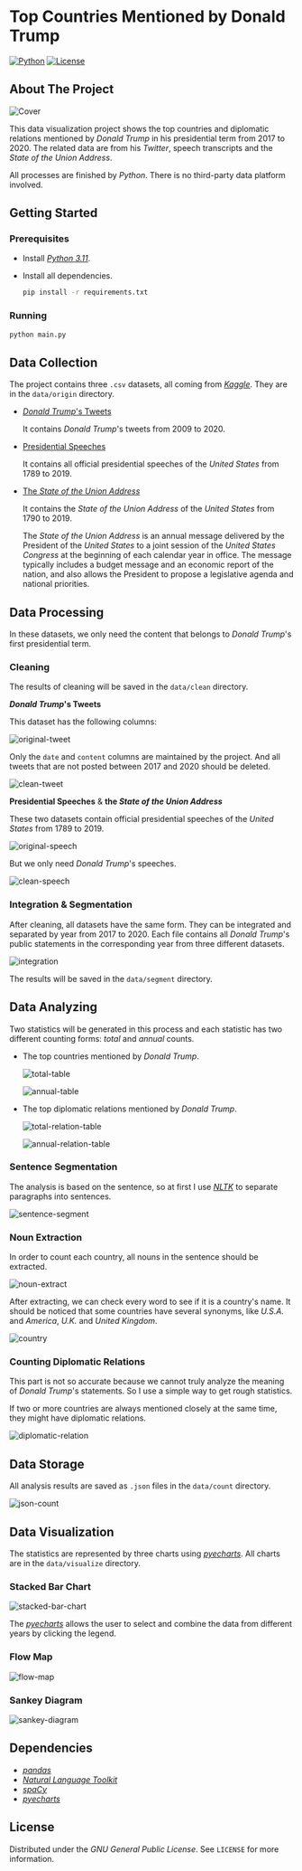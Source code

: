 # Top Countries Mentioned by Donald Trump

[![Python](badges/Python-3.10.svg)](https://www.python.org)
[![License](badges/License-GPL-3.0.svg)](https://www.gnu.org/licenses/gpl-3.0.html)

## About The Project

![Cover](../Cover.jpg)

This data visualization project shows the top countries and diplomatic relations mentioned by *Donald Trump* in his presidential term from 2017 to 2020. The related data are from his *Twitter*, speech transcripts and the *State of the Union Address*.

All processes are finished by *Python*. There is no third-party data platform involved.

## Getting Started

### Prerequisites

- Install [*Python 3.11*](https://www.python.org).

- Install all dependencies.

  ```bash
  pip install -r requirements.txt
  ```

### Running

```bash
python main.py
```

## Data Collection

The project contains three `.csv` datasets, all coming from [*Kaggle*](https://www.kaggle.com). They are in the `data/origin` directory.

- [*Donald Trump*'s Tweets](https://www.kaggle.com/austinreese/trump-tweets)

  It contains *Donald Trump*'s tweets from 2009 to 2020.

- [Presidential Speeches](https://www.kaggle.com/littleotter/united-states-presidential-speeches)

  It contains all official presidential speeches of the *United States* from 1789 to 2019.

- [The *State of the Union Address*](https://www.kaggle.com/jyronw/us-state-of-the-union-addresses-1790-2019)

  It contains the *State of the Union Address* of the *United States* from 1790 to 2019.

  The *State of the Union Address* is an annual message delivered by the President of the *United States* to a joint session of the *United States Congress* at the beginning of each calendar year in office. The message typically includes a budget message and an economic report of the nation, and also allows the President to propose a legislative agenda and national priorities.

## Data Processing

In these datasets, we only need the content that belongs to *Donald Trump*'s first presidential term.

### Cleaning

The results of cleaning will be saved in the `data/clean` directory.

***Donald Trump*'s Tweets**

This dataset has the following columns:

![original-tweet](images/original-tweet.png)

Only the `date` and `content` columns are maintained by the project. And all tweets that are not posted between 2017 and 2020 should be deleted.

![clean-tweet](images/clean-tweet.png)

**Presidential Speeches** & **the *State of the Union Address***

These two datasets contain official presidential speeches of the *United States* from 1789 to 2019.

![original-speech](images/original-speech.png)

But we only need *Donald Trump*'s speeches.

![clean-speech](images/clean-speech.png)

### Integration & Segmentation

After cleaning, all datasets have the same form. They can be integrated and separated by year from 2017 to 2020. Each file contains all *Donald Trump*'s public statements in the corresponding year from three different datasets.

![integration](images/integration.png)

The results will be saved in the `data/segment` directory.

## Data Analyzing

Two statistics will be generated in this process and each statistic has two different counting forms: *total* and *annual* counts.

- The top countries mentioned by *Donald Trump*.

  ![total-table](images/total-table.png)

  ![annual-table](images/annual-table.png)

- The top diplomatic relations mentioned by *Donald Trump*.

  ![total-relation-table](images/total-relation-table.png)

  ![annual-relation-table](images/annual-relation-table.png)

### Sentence Segmentation

The analysis is based on the sentence, so at first I use [*NLTK*](https://www.nltk.org) to separate paragraphs into sentences.

![sentence-segment](images/sentence-segment.png)

### Noun Extraction

In order to count each country, all nouns in the sentence should be extracted.

![noun-extract](images/noun-extract.png)

After extracting, we can check every word to see if it is a country's name. It should be noticed that some countries have several synonyms, like *U.S.A.* and *America*, *U.K.* and *United Kingdom*.

![country](images/country.png)

### Counting Diplomatic Relations

This part is not so accurate because we cannot truly analyze the meaning of *Donald Trump*'s statements. So I use a simple way to get rough statistics.

If two or more countries are always mentioned closely at the same time, they might have diplomatic relations.

![diplomatic-relation](images/diplomatic-relation.png)

## Data Storage

All analysis results are saved as `.json` files in the `data/count` directory.

![json-count](images/json-count.png)

## Data Visualization

The statistics are represented by three charts using [*pyecharts*](https://pyecharts.org). All charts are in the `data/visualize` directory.

### Stacked Bar Chart

![stacked-bar-chart](images/stacked-bar-chart.png)

The [*pyecharts*](https://pyecharts.org) allows the user to select and combine the data from different years by clicking the legend.

### Flow Map

![flow-map](images/flow-map.png)

### Sankey Diagram

![sankey-diagram](images/sankey-diagram.png)

## Dependencies

- [*pandas*](https://pandas.pydata.org)
- [*Natural Language Toolkit*](https://www.nltk.org)
- [*spaCy*](https://spacy.io)
- [*pyecharts*](https://pyecharts.org)

## License

Distributed under the *GNU General Public License*. See `LICENSE` for more information.